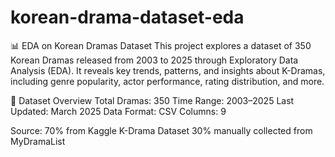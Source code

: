 # korean-drama-dataset-eda

📊 EDA on Korean Dramas Dataset
This project explores a dataset of 350 Korean Dramas released from 2003 to 2025 through Exploratory Data Analysis (EDA). It reveals key trends, patterns, and insights about K-Dramas, including genre popularity, actor performance, rating distribution, and more.

📁 Dataset Overview
Total Dramas: 350
Time Range: 2003–2025
Last Updated: March 2025
Data Format: CSV
Columns: 9

Source:
70% from Kaggle K-Drama Dataset
30% manually collected from MyDramaList
